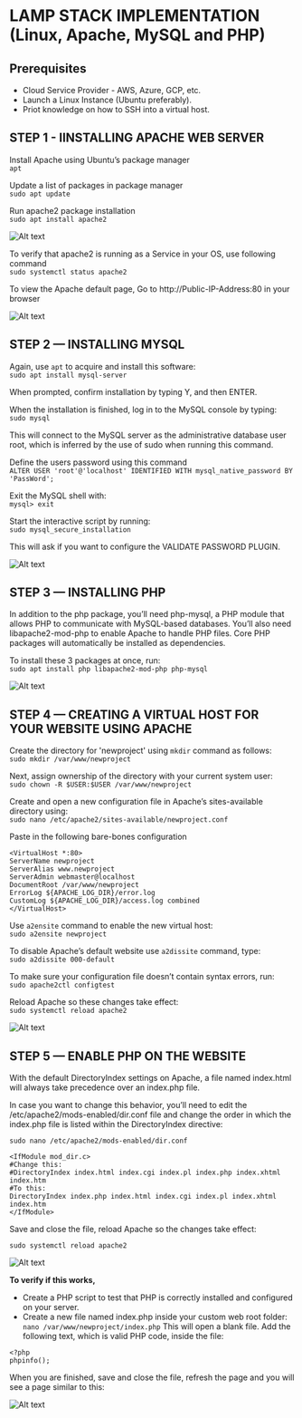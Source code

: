 # LAMP STACK IMPLEMENTATION (Linux, Apache, MySQL and PHP)

## Prerequisites
- Cloud Service Provider - AWS, Azure, GCP, etc.
- Launch a Linux Instance (Ubuntu preferably).
- Priot knowledge on how to SSH into a virtual host.



## STEP 1 - IINSTALLING APACHE WEB SERVER

Install Apache using Ubuntu’s package manager  
`apt`

Update a list of packages in package manager  
`sudo apt update`

Run apache2 package installation  
`sudo apt install apache2`

![Alt text](images/apache2.png)

To verify that apache2 is running as a Service in your OS, use following command  
`sudo systemctl status apache2`

To view the Apache default page,
Go to http://Public-IP-Address:80 in your browser

![Alt text](<images/apache2 default page.png>)

## STEP 2 — INSTALLING MYSQL

Again, use `apt` to acquire and install this software:  
`sudo apt install mysql-server`

When prompted, confirm installation by typing Y, and then ENTER.

When the installation is finished, log in to the MySQL console by typing:  
`sudo mysql`

This will connect to the MySQL server as the administrative database user root, which is inferred by the use of sudo when running this command.

Define the users password using this command  
`ALTER USER 'root'@'localhost' IDENTIFIED WITH mysql_native_password BY 'PassWord';`

Exit the MySQL shell with:  
`mysql> exit`

Start the interactive script by running:  
`sudo mysql_secure_installation`

This will ask if you want to configure the VALIDATE PASSWORD PLUGIN. 

 ![Alt text](images/mysql.png)




## STEP 3 — INSTALLING PHP

In addition to the php package, you’ll need php-mysql, a PHP module that allows PHP to communicate with MySQL-based databases. You’ll also need libapache2-mod-php to enable Apache to handle PHP files. Core PHP packages will automatically be installed as dependencies.

To install these 3 packages at once, run:  
`sudo apt install php libapache2-mod-php php-mysql`
  
![Alt text](images/php.png)

## STEP 4 — CREATING A VIRTUAL HOST FOR YOUR WEBSITE USING APACHE

Create the directory for 'newproject' using `mkdir` command as follows:  
`sudo mkdir /var/www/newproject`

Next, assign ownership of the directory with your current system user:  
`sudo chown -R $USER:$USER /var/www/newproject`

Create and open a new configuration file in Apache’s sites-available directory using:  
`sudo nano /etc/apache2/sites-available/newproject.conf`

Paste in the following bare-bones configuration
```
<VirtualHost *:80>
ServerName newproject
ServerAlias www.newproject
ServerAdmin webmaster@localhost
DocumentRoot /var/www/newproject
ErrorLog ${APACHE_LOG_DIR}/error.log
CustomLog ${APACHE_LOG_DIR}/access.log combined
</VirtualHost>
```
  
Use `a2ensite` command to enable the new virtual host:  
`sudo a2ensite newproject`
  
To disable Apache’s default website use `a2dissite` command, type:  
`sudo a2dissite 000-default`

To make sure your configuration file doesn’t contain syntax errors, run:  
`sudo apache2ctl configtest`

Reload Apache so these changes take effect:  
`sudo systemctl reload apache2`

![Alt text](<images/virtual host.png>)



## STEP 5 — ENABLE PHP ON THE WEBSITE

With the default DirectoryIndex settings on Apache, a file named index.html will always take precedence over an index.php file.

In case you want to change this behavior, you’ll need to edit the /etc/apache2/mods-enabled/dir.conf file and change the order in which the index.php file is listed within the DirectoryIndex directive:

`sudo nano /etc/apache2/mods-enabled/dir.conf`

```
<IfModule mod_dir.c>
#Change this:
#DirectoryIndex index.html index.cgi index.pl index.php index.xhtml index.htm
#To this:
DirectoryIndex index.php index.html index.cgi index.pl index.xhtml index.htm
</IfModule>
```
Save and close the file, reload Apache so the changes take effect:

`sudo systemctl reload apache2`

![Alt text](images/php-enable.png)

**To verify if this works,**
- Create a PHP script to test that PHP is correctly installed and configured on your server.
- Create a new file named index.php inside your custom web root folder:
`nano /var/www/newproject/index.php`
This will open a blank file. Add the following text, which is valid PHP code, inside the file:
```
<?php
phpinfo();
```
When you are finished, save and close the file, refresh the page and you will see a page similar to this:

![Alt text](images/php-page.png)
